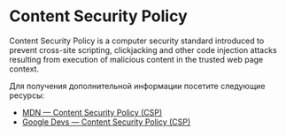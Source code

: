 # Content Security Policy

Content Security Policy is a computer security standard introduced to prevent cross-site scripting, clickjacking and other code injection attacks resulting from execution of malicious content in the trusted web page context.

Для получения дополнительной информации посетите следующие ресурсы:

- [MDN — Content Security Policy (CSP)](https://developer.mozilla.org/en-US/docs/Web/HTTP/CSP)
- [Google Devs — Content Security Policy (CSP)](https://developers.google.com/web/fundamentals/security/csp)
